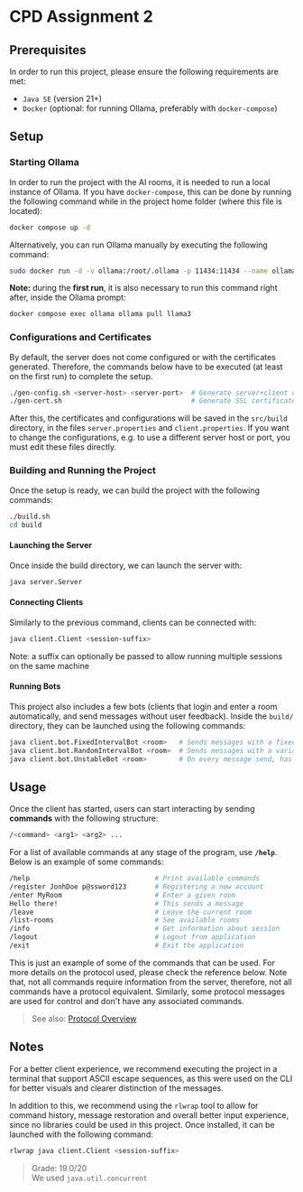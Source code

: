 # CPD Assignment 2

## Prerequisites

In order to run this project, please ensure the following requirements are met:
- `Java SE` (version 21+)
- `Docker` (optional: for running Ollama, preferably with `docker-compose`)

## Setup

### Starting Ollama

In order to run the project with the AI rooms, it is needed to run a local instance of Ollama. If you have `docker-compose`, this can be done by running the following command while in the project home folder (where this file is located):

```bash
docker compose up -d
```

Alternatively, you can run Ollama manually by executing the following command:

```bash
sudo docker run -d -v ollama:/root/.ollama -p 11434:11434 --name ollama14 ollama/ollama
```

**Note:** during the **first run**, it is also necessary to run this command right after, inside the Ollama prompt:

```bash
docker compose exec ollama ollama pull llama3
```

### Configurations and Certificates

By default, the server does not come configured or with the certificates generated. Therefore, the commands below have to be executed (at least on the first run) to complete the setup.

```bash
./gen-config.sh <server-host> <server-port>  # Generate server+client configurations
./gen-cert.sh                                # Generate SSL certificates
```

After this, the certificates and configurations will be saved in the `src/build` directory, in the files `server.properties` and `client.properties`. If you want to change the configurations, e.g. to use a different server host or port, you must edit these files directly.

### Building and Running the Project

Once the setup is ready, we can build the project with the following commands:

```bash
./build.sh
cd build
```

#### Launching the Server

Once inside the build directory, we can launch the server with:

```bash
java server.Server
```

#### Connecting Clients

Similarly to the previous command, clients can be connected with:

```bash
java client.Client <session-suffix>
```

Note: a suffix can optionally be passed to allow running multiple sessions on the same machine

#### Running Bots

This project also includes a few bots (clients that login and enter a room automatically, and send messages without user feedback). Inside the `build/` directory, they can be launched using the following commands:

```bash
java client.bot.FixedIntervalBot <room>   # Sends messages with a fixed period (default 1 seconds)
java client.bot.RandomIntervalBot <room>  # Sends messages with a variable period (max period of 2 seconds by default)
java client.bot.UnstableBot <room>        # On every message send, has a low probability of disconnecting, retrying right after
```

## Usage

Once the client has started, users can start interacting by sending **commands** with the following structure:

```bash
/<command> <arg1> <arg2> ...
```

For a list of available commands at any stage of the program, use **`/help`**. Below is an example of some commands:

```bash
/help                               # Print available commands
/register JonhDoe p@ssword123       # Registering a new account
/enter MyRoom                       # Enter a given room
Hello there!                        # This sends a message
/leave                              # Leave the current room
/list-rooms                         # See available rooms
/info                               # Get information about session
/logout                             # Logout from application
/exit                               # Exit the application
```

This is just an example of some of the commands that can be used. For more details on the protocol used, please check the reference below. Note that, not all commands require information from the server, therefore, not all commands have a protocol equivalent. Similarly, some protocol messages are used for control and don't have any associated commands.

> See also: [Protocol Overview](./protocol.md)

## Notes

For a better client experience, we recommend executing the project in a terminal that support ASCII escape sequences, as this were used on the CLI for better visuals and clearer distinction of the messages.

In addition to this, we recommend using the `rlwrap` tool to allow for command history, message restoration and overall better input experience, since no libraries could be used in this project. Once installed, it can be launched with the following command:

```bash
rlwrap java client.Client <session-suffix>
```

> Grade: 19.0/20 <br>
> We used `java.util.concurrent`
